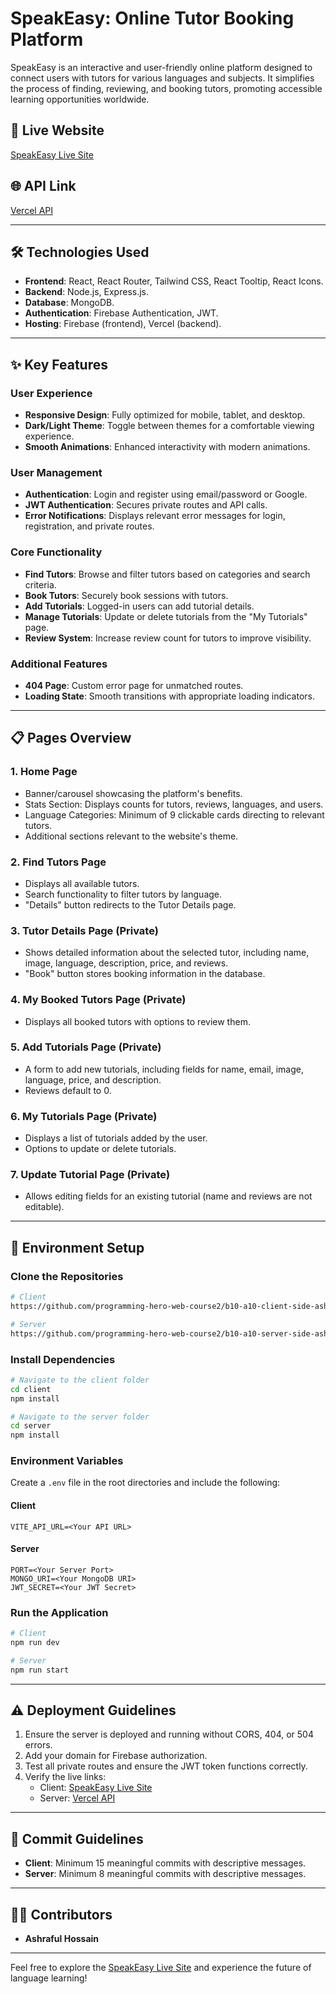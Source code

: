 # **SpeakEasy: Online Tutor Booking Platform**

SpeakEasy is an interactive and user-friendly online platform designed to connect users with tutors for various languages and subjects. It simplifies the process of finding, reviewing, and booking tutors, promoting accessible learning opportunities worldwide.

## 🚀 Live Website
[SpeakEasy Live Site](https://language--exchange-a-11.web.app)

## 🌐 API Link
[Vercel API](https://language-express-server-a-10.vercel.app)

---
## 🛠️ Technologies Used

- **Frontend**: React, React Router, Tailwind CSS, React Tooltip, React Icons.
- **Backend**: Node.js, Express.js.
- **Database**: MongoDB.
- **Authentication**: Firebase Authentication, JWT.
- **Hosting**: Firebase (frontend), Vercel (backend).

---

## ✨ Key Features

### **User Experience**
- **Responsive Design**: Fully optimized for mobile, tablet, and desktop.
- **Dark/Light Theme**: Toggle between themes for a comfortable viewing experience.
- **Smooth Animations**: Enhanced interactivity with modern animations.

### **User Management**
- **Authentication**: Login and register using email/password or Google.
- **JWT Authentication**: Secures private routes and API calls.
- **Error Notifications**: Displays relevant error messages for login, registration, and private routes.

### **Core Functionality**
- **Find Tutors**: Browse and filter tutors based on categories and search criteria.
- **Book Tutors**: Securely book sessions with tutors.
- **Add Tutorials**: Logged-in users can add tutorial details.
- **Manage Tutorials**: Update or delete tutorials from the "My Tutorials" page.
- **Review System**: Increase review count for tutors to improve visibility.

### **Additional Features**
- **404 Page**: Custom error page for unmatched routes.
- **Loading State**: Smooth transitions with appropriate loading indicators.

---

## 📋 Pages Overview

### **1. Home Page**
- Banner/carousel showcasing the platform's benefits.
- Stats Section: Displays counts for tutors, reviews, languages, and users.
- Language Categories: Minimum of 9 clickable cards directing to relevant tutors.
- Additional sections relevant to the website's theme.

### **2. Find Tutors Page**
- Displays all available tutors.
- Search functionality to filter tutors by language.
- "Details" button redirects to the Tutor Details page.

### **3. Tutor Details Page (Private)**
- Shows detailed information about the selected tutor, including name, image, language, description, price, and reviews.
- "Book" button stores booking information in the database.

### **4. My Booked Tutors Page (Private)**
- Displays all booked tutors with options to review them.

### **5. Add Tutorials Page (Private)**
- A form to add new tutorials, including fields for name, email, image, language, price, and description.
- Reviews default to 0.

### **6. My Tutorials Page (Private)**
- Displays a list of tutorials added by the user.
- Options to update or delete tutorials.

### **7. Update Tutorial Page (Private)**
- Allows editing fields for an existing tutorial (name and reviews are not editable).

---


## 🔧 Environment Setup

### **Clone the Repositories**
```bash
# Client
https://github.com/programming-hero-web-course2/b10-a10-client-side-ashrafulhossain1

# Server
https://github.com/programming-hero-web-course2/b10-a10-server-side-ashrafulhossain1
```

### **Install Dependencies**
```bash
# Navigate to the client folder
cd client
npm install

# Navigate to the server folder
cd server
npm install
```

### **Environment Variables**
Create a `.env` file in the root directories and include the following:

#### **Client**
```
VITE_API_URL=<Your API URL>
```

#### **Server**
```
PORT=<Your Server Port>
MONGO_URI=<Your MongoDB URI>
JWT_SECRET=<Your JWT Secret>
```

### **Run the Application**
```bash
# Client
npm run dev

# Server
npm run start
```

---

## ⚠️ Deployment Guidelines

1. Ensure the server is deployed and running without CORS, 404, or 504 errors.
2. Add your domain for Firebase authorization.
3. Test all private routes and ensure the JWT token functions correctly.
4. Verify the live links:
   - Client: [SpeakEasy Live Site](https://language--exchange-a-11.web.app)
   - Server: [Vercel API](https://language-express-server-a-10.vercel.app)

---

## 🌟 Commit Guidelines

- **Client**: Minimum 15 meaningful commits with descriptive messages.
- **Server**: Minimum 8 meaningful commits with descriptive messages.

---

## 👨‍💻 Contributors
- **Ashraful Hossain**

---

Feel free to explore the [SpeakEasy Live Site](https://language--exchange-a-11.web.app) and experience the future of language learning!
